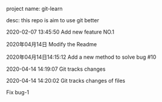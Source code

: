 project name: git-learn

desc:
this repo is aim to use git better

2020-02-07 13:45:50
Add new feature NO.1

2020年04月14日
Modify the Readme

2020年04月14日14:15:12
Add a new method to solve bug #10

2020-04-14 14:19:07
Git tracks changes

2020-04-14 14:20:02
Git tracks changes of files

Fix bug-1